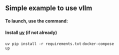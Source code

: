 ## Simple example to use vllm
#### To launch, use the command:
#### Install <a href="https://docs.astral.sh/uv">uv</a> (if not already)
<code>uv pip install -r requirements.txt</code>
<code>docker-compose up</code>